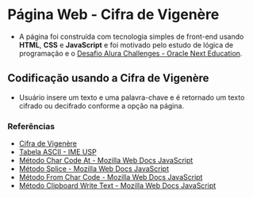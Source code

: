 # Página Web - Cifra de Vigenère

  

* A página foi construída com tecnologia simples de front-end usando **HTML**, **CSS** e **JavaScript** e foi motivado pelo estudo de lógica de programação e o [Desafio Alura Challenges - Oracle Next Education](https://www.alura.com.br/challenges/oracle-one/sprint01-construa-decodificador-texto-com-javascript).
## Codificação usando a Cifra de Vigenère 

* Usuário insere um texto e uma palavra-chave e é retornado um texto cifrado ou decifrado conforme a opção na página. 

### Referências 


* [Cifra de Vigenère](https://pt.wikipedia.org/wiki/Cifra_de_Vigen%C3%A8re)
* [Tabela ASCII - IME USP](https://www.ime.usp.br/~kellyrb/mac2166_2015/tabela_ascii.html)
* [Método Char Code At - Mozilla Web Docs JavaScript](https://developer.mozilla.org/pt-BR/docs/Web/JavaScript/Reference/Global_Objects/String/charCodeAt)
* [Método Splice - Mozilla Web Docs JavaScript](https://developer.mozilla.org/pt-BR/docs/Web/JavaScript/Reference/Global_Objects/Array/splice)
* [Método From Char Code - Mozilla Web Docs JavaScript](https://developer.mozilla.org/en-US/docs/Web/JavaScript/Reference/Global_Objects/String/fromCharCode)
* [Método Clipboard Write Text - Mozilla Web Docs JavaScript](https://developer.mozilla.org/en-US/docs/Web/API/Clipboard/writeText)
